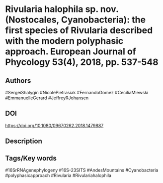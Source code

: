 # Rivularia halophila sp. nov. (Nostocales, Cyanobacteria): the first species of Rivularia described with the modern polyphasic approach. European Journal of Phycology 53(4), 2018, pp. 537-548
## Authors
#SergeiShalygin #NicolePietrasiak #FernandoGomez #CeciliaMlewski #EmmanuelleGerard #JeffreyRJohansen 
## DOI
 https://doi.org/10.1080/09670262.2018.1479887
## Description

## Tags/Key words
#16SrRNAgenephylogeny #16S-23SITS #AndesMountains #Cyanobacteria #polyphasicapproach #Rivularia #Rivulariahalophila 